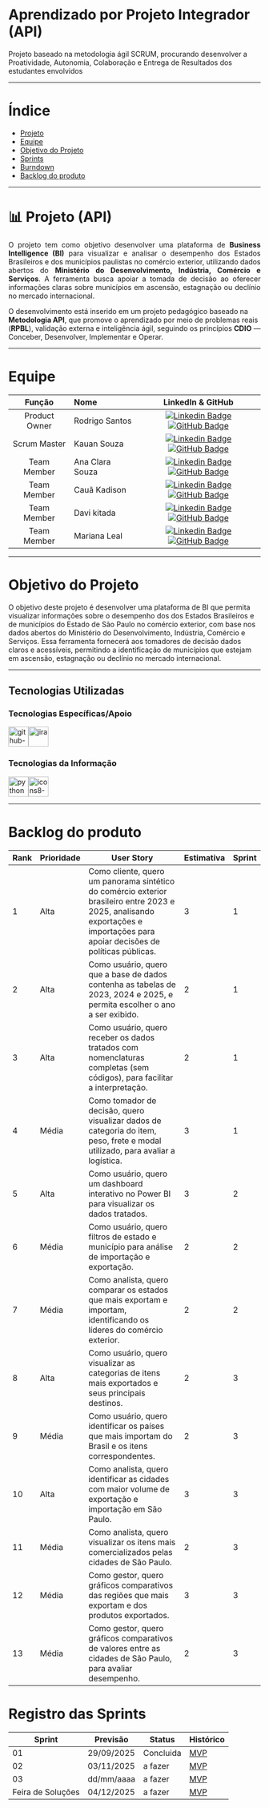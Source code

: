 # Aprendizado por Projeto Integrador (API)

Projeto baseado na metodologia ágil SCRUM, procurando desenvolver a Proatividade, Autonomia, Colaboração e Entrega de Resultados dos estudantes envolvidos

---

# Índice
* [Projeto](#projeto-template)
* [Equipe](#equipe)
* [Objetivo do Projeto](#objetivo-do-projeto)
* [Sprints](#Sprints)
* [Burndown](#Burndown)
* [Backlog do produto](#Backlog-do-produto)

---

# 📊 Projeto (API)

<p align="justify">
O projeto tem como objetivo desenvolver uma plataforma de <b>Business Intelligence (BI)</b> para visualizar e analisar o desempenho dos Estados Brasileiros e dos municípios paulistas no comércio exterior, utilizando dados abertos do <b>Ministério do Desenvolvimento, Indústria, Comércio e Serviços</b>.  
A ferramenta busca apoiar a tomada de decisão ao oferecer informações claras sobre municípios em ascensão, estagnação ou declínio no mercado internacional.  

O desenvolvimento está inserido em um projeto pedagógico baseado na <b>Metodologia API</b>, que promove o aprendizado por meio de problemas reais (<b>RPBL</b>), validação externa e inteligência ágil, seguindo os princípios <b>CDIO</b> — Conceber, Desenvolver, Implementar e Operar.
</p>


---

# Equipe
|    Função     | Nome                                  |                                                                                                                                                      LinkedIn & GitHub                                                                                                                                                      |
| :-----------: | :------------------------------------ | :-------------------------------------------------------------------------------------------------------------------------------------------------------------------------------------------------------------------------------------------------------------------------------------------------------------------------: |
| Product Owner |   Rodrigo Santos         |     [![Linkedin Badge](https://img.shields.io/badge/Linkedin-blue?style=flat-square&logo=Linkedin&logoColor=white)](https://linkedin.com/in/rodrigo-luiz-santos-430081269) [![GitHub Badge](https://img.shields.io/badge/GitHub-111217?style=flat-square&logo=github&logoColor=white)](https://github.com/DigdinLogistico)              |
| Scrum Master  | Kauan Souza |      [![Linkedin Badge](https://img.shields.io/badge/Linkedin-blue?style=flat-square&logo=Linkedin&logoColor=white)](https://linkedin.com/in/kauan-souza-9247aa377) [![GitHub Badge](https://img.shields.io/badge/GitHub-111217?style=flat-square&logo=github&logoColor=white)](https://github.com/kauanzcsouza10-art?tab=overview&from=2025-09-01&to=2025-09-30)     |
| Team Member   | Ana Clara Souza              |         [![Linkedin Badge](https://img.shields.io/badge/Linkedin-blue?style=flat-square&logo=Linkedin&logoColor=white)](http://linkedin.com/in/ana-clara-dias-de-souza-927431179) [![GitHub Badge](https://img.shields.io/badge/GitHub-111217?style=flat-square&logo=github&logoColor=white)](https://github.com/AninhaDias)        |
|  Team Member  | Cauã Kadison                 |         [![Linkedin Badge](https://img.shields.io/badge/Linkedin-blue?style=flat-square&logo=Linkedin&logoColor=white)](http://linkedin.com/in/cauã-mota-854217309) [![GitHub Badge](https://img.shields.io/badge/GitHub-111217?style=flat-square&logo=github&logoColor=white)](https://github.com/CauaKadson2003)        |
|  Team Member  | Davi kitada                 |   [![Linkedin Badge](https://img.shields.io/badge/Linkedin-blue?style=flat-square&logo=Linkedin&logoColor=white)](https://linkedin.com/in/davi-pais-340989359) [![GitHub Badge](https://img.shields.io/badge/GitHub-111217?style=flat-square&logo=github&logoColor=white)](https://github.com/DaviPaisKitada)   |
|  Team Member  | Mariana Leal       |           [![Linkedin Badge](https://img.shields.io/badge/Linkedin-blue?style=flat-square&logo=Linkedin&logoColor=white)](https://linkedin.com/in/mariana-leal-a708b8335) [![GitHub Badge](https://img.shields.io/badge/GitHub-111217?style=flat-square&logo=github&logoColor=white)](https://github.com/marileal071415-create)          |

---

# Objetivo do Projeto
O objetivo deste projeto é desenvolver uma plataforma de BI que permita visualizar informações sobre o desempenho dos dos Estados Brasileiros e de municípios do Estado de São Paulo no comércio exterior, com base nos dados abertos do Ministério do Desenvolvimento, Indústria, Comércio e Serviços. Essa ferramenta fornecerá aos tomadores de decisão dados claros e acessíveis, permitindo a identificação de municípios que estejam em ascensão, estagnação ou declínio no mercado internacional. 

---

## Tecnologias Utilizadas

 ### Tecnologias Específicas/Apoio 
<img width="40" height="40" alt="github-sign" src="https://github.com/user-attachments/assets/1dc04ee5-999e-4322-b005-3e7bf6e705b2" /><img width="40" height="40" alt="jira" src="https://github.com/user-attachments/assets/f55c08c7-66a4-41c3-9a96-c82942f41dc5" />

 ### Tecnologias da Informação 
<img width="40" height="40" alt="python" src="https://github.com/user-attachments/assets/99ba87a2-66ce-421e-b96a-2ffc79e35db0" /><img width="40" height="40" alt="icons8-poder-bi-2021-48" src="https://github.com/user-attachments/assets/1f3c633a-190c-4bde-ba36-977af8be7e26" />

---

# Backlog do produto
| Rank | Prioridade | User Story | Estimativa | Sprint |
|------|-------------|-------------|-------------|---------|
| 1 | Alta | Como cliente, quero um panorama sintético do comércio exterior brasileiro entre 2023 e 2025, analisando exportações e importações para apoiar decisões de políticas públicas. | 3 | 1 |
| 2 | Alta | Como usuário, quero que a base de dados contenha as tabelas de 2023, 2024 e 2025, e permita escolher o ano a ser exibido. | 2 | 1 |
| 3 | Alta | Como usuário, quero receber os dados tratados com nomenclaturas completas (sem códigos), para facilitar a interpretação. | 2 | 1 |
| 4 | Média | Como tomador de decisão, quero visualizar dados de categoria do item, peso, frete e modal utilizado, para avaliar a logística. | 3 | 1 |
| 5 | Alta | Como usuário, quero um dashboard interativo no Power BI para visualizar os dados tratados. | 3 | 2 |
| 6 | Média | Como usuário, quero filtros de estado e município para análise de importação e exportação. | 2 | 2 |
| 7 | Média | Como analista, quero comparar os estados que mais exportam e importam, identificando os líderes do comércio exterior. | 2 | 2 |
| 8 | Alta | Como usuário, quero visualizar as categorias de itens mais exportados e seus principais destinos. | 2 | 3 |
| 9 | Média | Como usuário, quero identificar os países que mais importam do Brasil e os itens correspondentes. | 2 | 3 |
| 10 | Alta | Como analista, quero identificar as cidades com maior volume de exportação e importação em São Paulo. | 3 | 3 |
| 11 | Média | Como analista, quero visualizar os itens mais comercializados pelas cidades de São Paulo. | 2 | 3 |
| 12 | Média | Como gestor, quero gráficos comparativos das regiões que mais exportam e dos produtos exportados. | 3 | 3 |
| 13 | Média | Como gestor, quero gráficos comparativos de valores entre as cidades de São Paulo, para avaliar desempenho. | 2 | 3 |

# Registro das Sprints

Sprint | Previsão | Status| Histórico|
|------|--------|------|--------|
|01 | 29/09/2025 | Concluida | [MVP](https://github.com//Grupo-Nexus-fatec/Nexus/blob/main/MVP/sp1.md) | 
|02|  03/11/2025| a fazer|[MVP](https://github.com/Grupo-Nexus-fatec/Nexus/blob/main/MVP/sp2.md) | 
|03| dd/mm/aaaa | a fazer|[MVP](https://github.com/Grupo-Nexus-fatec/Nexus/blob/main/MVP/sp3.md) | 
|Feira de Soluções|04/12/2025 |a fazer |[MVP](https://) | 

